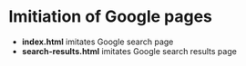 # Imitiation of Google pages
* **index.html** imitates Google search page
* **search-results.html** imitates Google search results page
